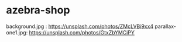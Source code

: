 # azebra-shop

background.jpg : https://unsplash.com/photos/ZMcLVBi9xx4
parallax-one1.jpg: https://unsplash.com/photos/GtxZbYMCiPY